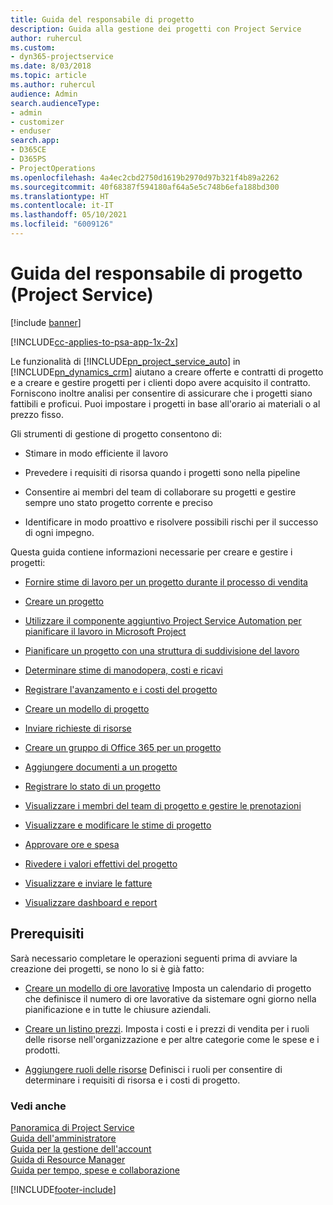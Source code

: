 ```yaml
---
title: Guida del responsabile di progetto
description: Guida alla gestione dei progetti con Project Service
author: ruhercul
ms.custom:
- dyn365-projectservice
ms.date: 8/03/2018
ms.topic: article
ms.author: ruhercul
audience: Admin
search.audienceType:
- admin
- customizer
- enduser
search.app:
- D365CE
- D365PS
- ProjectOperations
ms.openlocfilehash: 4a4ec2cbd2750d1619b2970d97b321f4b89a2262
ms.sourcegitcommit: 40f68387f594180af64a5e5c748b6efa188bd300
ms.translationtype: HT
ms.contentlocale: it-IT
ms.lasthandoff: 05/10/2021
ms.locfileid: "6009126"
---
```

# <a name="project-manager-guide-project-service"></a>Guida del responsabile di progetto (Project Service)

[!include [banner](../includes/psa-now-project-operations.md)]

[!INCLUDE[cc-applies-to-psa-app-1x-2x](../includes/cc-applies-to-psa-app-1x-2x.md)]

Le funzionalità di [!INCLUDE[pn_project_service_auto](../includes/pn-project-service-auto.md)] in [!INCLUDE[pn_dynamics_crm](../includes/pn-dynamics-crm.md)] aiutano a creare offerte e contratti di progetto e a creare e gestire progetti per i clienti dopo avere acquisito il contratto. Forniscono inoltre analisi per consentire di assicurare che i progetti siano fattibili e proficui. Puoi impostare i progetti in base all'orario ai materiali o al prezzo fisso.  
  
 Gli strumenti di gestione di progetto consentono di:  
  
-   Stimare in modo efficiente il lavoro  
  
-   Prevedere i requisiti di risorsa quando i progetti sono nella pipeline  
  
-   Consentire ai membri del team di collaborare su progetti e gestire sempre uno stato progetto corrente e preciso  
  
-   Identificare in modo proattivo e risolvere possibili rischi per il successo di ogni impegno.  
  
Questa guida contiene informazioni necessarie per creare e gestire i progetti:  
  
-   [Fornire stime di lavoro per un progetto durante il processo di vendita](../psa/provide-estimates-project-during-sales-process.md)  
  
-   [Creare un progetto](../psa/create-project.md)  
  
-   [Utilizzare il componente aggiuntivo Project Service Automation per pianificare il lavoro in Microsoft Project](../psa/add-plan-work-microsoft-project.md)  
  
-   [Pianificare un progetto con una struttura di suddivisione del lavoro](../psa/schedule-project-work-breakdown-structure.md)  
  
-   [Determinare stime di manodopera, costi e ricavi](../psa/determine-project-cost-revenue-estimates.md)  
  
-   [Registrare l'avanzamento e i costi del progetto](../psa/track-project-progress-cost.md)  
  
-   [Creare un modello di progetto](../psa/create-project-template.md)  
  
-   [Inviare richieste di risorse](../psa/submit-resource-requests.md)  
  
-   [Creare un gruppo di Office 365 per un progetto](../psa/create-office-365-group-project.md)  
  
-   [Aggiungere documenti a un progetto](../psa/add-documents-project.md)  
  
-   [Registrare lo stato di un progetto](../psa/track-project-status.md)  
  
-   [Visualizzare i membri del team di progetto e gestire le prenotazioni](../psa/view-project-team-members-manage-bookings.md)  
  
-   [Visualizzare e modificare le stime di progetto](../psa/view-edit-project-estimates.md)  
  
-   [Approvare ore e spesa](../psa/approve-time-expenses.md)  
  
-   [Rivedere i valori effettivi del progetto](../psa/review-project-actuals.md)  
  
-   [Visualizzare e inviare le fatture](../psa/view-send-invoices.md)  
  
-   [Visualizzare dashboard e report](../psa/view-dashboards-reports.md)  
  
## <a name="prerequisites"></a>Prerequisiti  
 Sarà necessario completare le operazioni seguenti prima di avviare la creazione dei progetti, se nono lo si è già fatto:  
  
-   [Creare un modello di ore lavorative](../psa/create-work-hours-template.md) Imposta un calendario di progetto che definisce il numero di ore lavorative da sistemare ogni giorno nella pianificazione e in tutte le chiusure aziendali.  
  
-   [Creare un listino prezzi](../psa/create-price-list.md). Imposta i costi e i prezzi di vendita per i ruoli delle risorse nell'organizzazione e per altre categorie come le spese e i prodotti.  
  
-   [Aggiungere ruoli delle risorse](../psa/add-resource-roles.md) Definisci i ruoli per consentire di determinare i requisiti di risorsa e i costi di progetto.  
  
### <a name="see-also"></a>Vedi anche  
 [Panoramica di Project Service](../psa/overview.md)   
 [Guida dell'amministratore](../psa/admin-guide.md)   
 [Guida per la gestione dell'account](../psa/account-manager-guide.md)   
 [Guida di Resource Manager](../psa/resource-manager-guide.md)   
 [Guida per tempo, spese e collaborazione](../psa/time-expense-collaboration-guide.md)



[!INCLUDE[footer-include](../includes/footer-banner.md)]